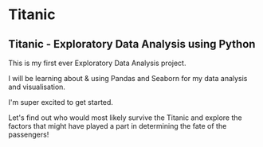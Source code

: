 # Titanic  
## Titanic - Exploratory Data Analysis using Python  

This is my first ever Exploratory Data Analysis project.   

I will be learning about & using Pandas and Seaborn for my data analysis and visualisation.  

I'm super excited to get started.  

Let's find out who would most likely survive the Titanic and explore the factors that might have played a part in determining the fate of the passengers!  
